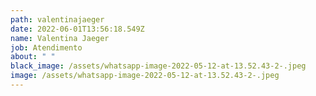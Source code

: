 ```yaml
---
path: valentinajaeger
date: 2022-06-01T13:56:18.549Z
name: Valentina Jaeger
job: Atendimento
about: " "
black_image: /assets/whatsapp-image-2022-05-12-at-13.52.43-2-.jpeg
image: /assets/whatsapp-image-2022-05-12-at-13.52.43-2-.jpeg
---
```

